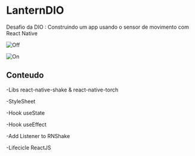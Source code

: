 # LanternDIO

Desafio da DIO : Construindo um app usando o sensor de movimento com React Native

![Off](https://user-images.githubusercontent.com/83093387/169904821-cd607eb8-3a50-4c01-a62a-1be46f883e29.PNG)

![On](https://user-images.githubusercontent.com/83093387/169904814-e158ebee-35f5-4396-a9cc-981dc9ca1a4b.PNG)

## Conteudo

-Libs react-native-shake & react-native-torch

-StyleSheet

-Hook useState

-Hook useEffect

-Add Listener to RNShake

-Lifecicle ReactJS
